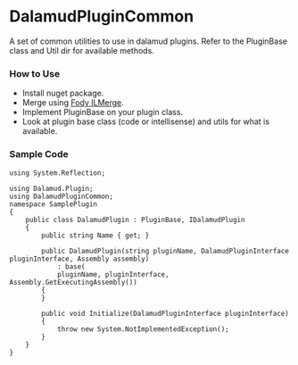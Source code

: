 # DalamudPluginCommon
A set of common utilities to use in dalamud plugins.
Refer to the PluginBase class and Util dir for available methods.

### How to Use
* Install nuget package.
* Merge using [Fody ILMerge](https://github.com/tom-englert/ILMerge.Fody).
* Implement PluginBase on your plugin class.
* Look at plugin base class (code or intellisense) and utils for what is available.


### Sample Code
```
using System.Reflection;

using Dalamud.Plugin;
using DalamudPluginCommon;
namespace SamplePlugin
{
    public class DalamudPlugin : PluginBase, IDalamudPlugin
    {
        public string Name { get; }

        public DalamudPlugin(string pluginName, DalamudPluginInterface pluginInterface, Assembly assembly)
            : base(
            pluginName, pluginInterface, Assembly.GetExecutingAssembly())
        {
        }

        public void Initialize(DalamudPluginInterface pluginInterface)
        {
            throw new System.NotImplementedException();
        }
    }
}
```